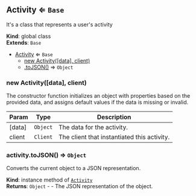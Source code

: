 <a name="Activity"></a>

## Activity ⇐ <code>Base</code>
It's a class that represents a user's activity

**Kind**: global class  
**Extends**: <code>Base</code>  

* [Activity](#Activity) ⇐ <code>Base</code>
    * [new Activity([data], client)](#new_Activity_new)
    * [.toJSON()](#Activity+toJSON) ⇒ <code>Object</code>

<a name="new_Activity_new"></a>

### new Activity([data], client)
The constructor function initializes an object with properties based on the provided data, andassigns default values if the data is missing or invalid.


| Param | Type | Description |
| --- | --- | --- |
| [data] | <code>Object</code> | The data for the activity. |
| client | <code>Client</code> | The client that instantiated this activity. |

<a name="Activity+toJSON"></a>

### activity.toJSON() ⇒ <code>Object</code>
Converts the current object to a JSON representation.

**Kind**: instance method of [<code>Activity</code>](#Activity)  
**Returns**: <code>Object</code> - - The JSON representation of the object.  
